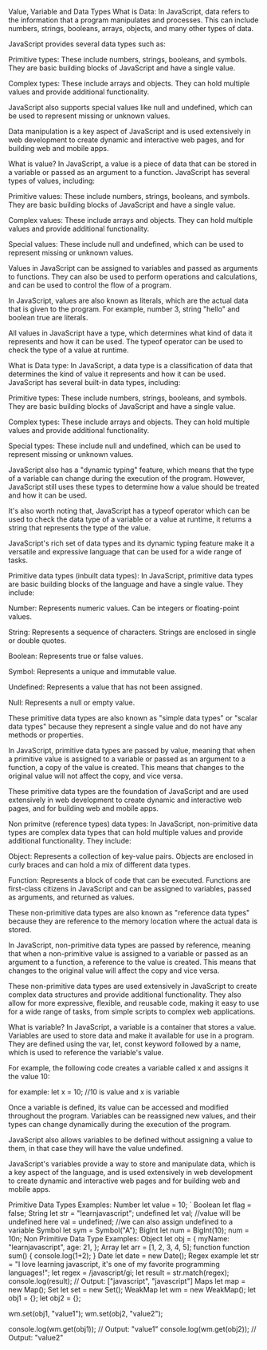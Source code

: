 Value, Variable and Data Types
What is Data:
In JavaScript, data refers to the information that a program manipulates and processes. This can include numbers, strings, booleans, arrays, objects, and many other types of data.

JavaScript provides several data types such as:

Primitive types: These include numbers, strings, booleans, and symbols. They are basic building blocks of JavaScript and have a single value.

Complex types: These include arrays and objects. They can hold multiple values and provide additional functionality.

JavaScript also supports special values like null and undefined, which can be used to represent missing or unknown values.

Data manipulation is a key aspect of JavaScript and is used extensively in web development to create dynamic and interactive web pages, and for building web and mobile apps.

What is value?
In JavaScript, a value is a piece of data that can be stored in a variable or passed as an argument to a function. JavaScript has several types of values, including:

Primitive values: These include numbers, strings, booleans, and symbols. They are basic building blocks of JavaScript and have a single value.

Complex values: These include arrays and objects. They can hold multiple values and provide additional functionality.

Special values: These include null and undefined, which can be used to represent missing or unknown values.

Values in JavaScript can be assigned to variables and passed as arguments to functions. They can also be used to perform operations and calculations, and can be used to control the flow of a program.

In JavaScript, values are also known as literals, which are the actual data that is given to the program. For example, number 3, string "hello" and boolean true are literals.

All values in JavaScript have a type, which determines what kind of data it represents and how it can be used. The typeof operator can be used to check the type of a value at runtime.

What is Data type:
In JavaScript, a data type is a classification of data that determines the kind of value it represents and how it can be used. JavaScript has several built-in data types, including:

Primitive types: These include numbers, strings, booleans, and symbols. They are basic building blocks of JavaScript and have a single value.

Complex types: These include arrays and objects. They can hold multiple values and provide additional functionality.

Special types: These include null and undefined, which can be used to represent missing or unknown values.

JavaScript also has a "dynamic typing" feature, which means that the type of a variable can change during the execution of the program. However, JavaScript still uses these types to determine how a value should be treated and how it can be used.

It's also worth noting that, JavaScript has a typeof operator which can be used to check the data type of a variable or a value at runtime, it returns a string that represents the type of the value.

JavaScript's rich set of data types and its dynamic typing feature make it a versatile and expressive language that can be used for a wide range of tasks.

Primitive data types (inbuilt data types):
In JavaScript, primitive data types are basic building blocks of the language and have a single value. They include:

Number: Represents numeric values. Can be integers or floating-point values.

String: Represents a sequence of characters. Strings are enclosed in single or double quotes.

Boolean: Represents true or false values.

Symbol: Represents a unique and immutable value.

Undefined: Represents a value that has not been assigned.

Null: Represents a null or empty value.

These primitive data types are also known as "simple data types" or "scalar data types" because they represent a single value and do not have any methods or properties.

In JavaScript, primitive data types are passed by value, meaning that when a primitive value is assigned to a variable or passed as an argument to a function, a copy of the value is created. This means that changes to the original value will not affect the copy, and vice versa.

These primitive data types are the foundation of JavaScript and are used extensively in web development to create dynamic and interactive web pages, and for building web and mobile apps.

Non primitve (reference types) data types:
In JavaScript, non-primitive data types are complex data types that can hold multiple values and provide additional functionality. They include:

Object: Represents a collection of key-value pairs. Objects are enclosed in curly braces and can hold a mix of different data types.

Function: Represents a block of code that can be executed. Functions are first-class citizens in JavaScript and can be assigned to variables, passed as arguments, and returned as values.

These non-primitive data types are also known as "reference data types" because they are reference to the memory location where the actual data is stored.

In JavaScript, non-primitive data types are passed by reference, meaning that when a non-primitive value is assigned to a variable or passed as an argument to a function, a reference to the value is created. This means that changes to the original value will affect the copy and vice versa.

These non-primitive data types are used extensively in JavaScript to create complex data structures and provide additional functionality. They also allow for more expressive, flexible, and reusable code, making it easy to use for a wide range of tasks, from simple scripts to complex web applications.

What is variable?
In JavaScript, a variable is a container that stores a value. Variables are used to store data and make it available for use in a program. They are defined using the var, let, const keyword followed by a name, which is used to reference the variable's value.

For example, the following code creates a variable called x and assigns it the value 10:

for example: let x = 10; //10 is value and x is variable

Once a variable is defined, its value can be accessed and modified throughout the program. Variables can be reassigned new values, and their types can change dynamically during the execution of the program.

JavaScript also allows variables to be defined without assigning a value to them, in that case they will have the value undefined.

JavaScript's variables provide a way to store and manipulate data, which is a key aspect of the language, and is used extensively in web development to create dynamic and interactive web pages and for building web and mobile apps.

Primitive Data Types Examples:
Number
let value = 10; `
Boolean
let flag = false;
String
let str = "learnjavascript";
undefined
let val; //value will be undefined here
val = undefined; //we can also assign undefined to a variable
Symbol
let sym = Symbol("A");
BigInt
let num = BigInt(10);
num = 10n;
Non Primitive Data Type Examples:
Object
let obj = {
myName: "learnjavascript",
age: 21,
};
Array
let arr = [1, 2, 3, 4, 5];
function
function sum() {
console.log(1+2);
}
Date
let date = new Date();
Regex example
let str = "I love learning javascript, it's one of my favorite programming languages!";
let regex = /javascript/gi;
let result = str.match(regex);
console.log(result);
// Output: ["javascript", "javascript"]
Maps
let map = new Map();
Set
let set = new Set();
WeakMap
let wm = new WeakMap();
let obj1 = {};
let obj2 = {};

wm.set(obj1, "value1");
wm.set(obj2, "value2");

console.log(wm.get(obj1)); // Output: "value1"
console.log(wm.get(obj2)); // Output: "value2"